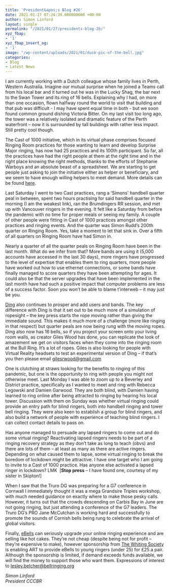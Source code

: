 ```yaml
---
title: 'President&apos;s Blog #26'
date: 2021-01-27 07:24:39.000000000 +00:00
author: Simon Linford
layout: single
permalink: "/2021/01/27/presidents-blog-26/"
xyz_fbap:
- '1'
xyz_fbap_insert_og:
- '1'
image: "/wp-content/uploads/2021/01/dusk-pic-of-the-bell.jpg"
categories:
- Blog
- Latest News
---
```

I am currently working with a Dutch colleague whose family lives in Perth, Western Australia. Imagine our mutual surprise when he joined a Teams call from his local bar and it turned out he was in the Lucky Shag, the bar next to the Swan Tower and its ring of 16 bells. Explaining why I had, on more than one occasion, flown halfway round the world to visit that building and that pub was difficult - I may have spent equal time in both - but we soon found common ground dishing Victoria Bitter. On my last visit too long ago, the tower was a relatively isolated and dramatic feature of the Perth waterfront – now it is surrounded by tall buildings with rather less impact. Still pretty cool though.

The Cast of 1000 initiative, which in its virtual phase comprises focused Ringing Room practices for those wanting to learn and develop Surprise Major ringing, has now had 25 practices and its 100th participant. So far, all the practices have had the right people at them at the right time and in the right place knowing the right methods, thanks to the efforts of Stephanie Warboys and an absolute beast of a spreadsheet. We are starting to get people just asking to join the initiative either as helper or beneficiary, and we seem to have enough willing helpers to meet demand. More details can be found <a href="/cast-of-1000/" target="_blank" rel="noopener">here</a>.

Last Saturday I went to two Cast practices, rang a &#8216;Simons&apos; handbell quarter peal in between, spent two hours practising for said handbell quarter in the morning (I am the weakest link), ran the Brumdingers RR session, and met up with Vancouver ringers in the evening. It felt like a Saturday from before the pandemic with no time for proper meals or seeing my family. A couple of other people were fitting in Cast of 1000 practices amongst other practices and ringing events. And the quarter was Simon Rudd’s 200th quarter on Ringing Room. Yes, take a moment to let that sink in. Over a fifth of all quarters on Ringing Room have had Simon in.

Nearly a quarter of all the quarter peals on Ringing Room have been in the last month. What do we infer from that? More bands are using it (5,000 accounts have accessed in the last 30 days), more ringers have progressed to the level of expertise that enables them to ring quarters, more people have worked out how to use ethernet connections, or some bands have finally managed to score quarters they have been attempting for ages. It could also be that the server upgrades that have been implemented in the last month have had such a positive impact that computer problems are less of a success factor. Soon you won’t be able to blame t’interweb – it may just be you.

<a href="http://dinging.co.uk/" target="_blank" rel="noopener">Ding</a> also continues to prosper and add users and bands. The key difference with Ding is that it set out to be much more of a simulation of ropesight – the key press starts the rope moving rather than giving the immediate sound. This makes it much more of a challenge (more like ringing in that respect) but quarter peals are now being rung with the moving ropes. Ding also now has 16 bells, so if you project your screen onto your living room walls, as creator Giles Wood has done, you can replicate the look of amazement we get on visitors faces when they come into the ringing room at the Bull Ring. It’s a lot of ropes. Giles is also looking for people with Virtual Reality headsets to test an experimental version of Ding – if that’s you then please email <gilesrwood@gmail.com>

One is clutching at straws looking for the benefits to ringing of this pandemic, but one is the opportunity to ring with people you might not otherwise meet. Last Monday I was able to zoom up to a Beverley and District practice, specifically as I wanted to meet and ring with Rebecca Legowski and Damien Garwood. They are both blind, with Damien having learned to ring online after being attracted to ringing by hearing his local tower. Discussion with them on Sunday was whether virtual ringing could provide an entry path for blind ringers, both into handbell ringing and tower bell ringing. They were also keen to establish a group for blind ringers, and also build a network of people with experience of teaching blind ringers. I can collect contact details to pass on.

Has anyone managed to persuade any lapsed ringers to come out and do some virtual ringing? Reactivating lapsed ringers needs to be part of a ringing recovery strategy as they don’t take as long to teach (obvs) and there are lots of them – at least as many as there are active ringers. Depending on what caused them to lapse, some virtual ringing to break the boredom of lockdown might be attractive. I have one target who I am going to invite to a Cast of 1000 practice. Has anyone else activated a lapsed ringer in lockdown? LMK  [**Stop press** – I have found one, courtesy of my sister in Skipton!]

When I saw that the Truro DG was preparing for a G7 conference in Cornwall I immediately thought it was a mega Grandsire Triples workshop, with much needed guidance on exactly where to make those pesky calls. However, it turns out that the crowds descending on Carbis Bay in June are not going ringing, but just attending a conference of the G7 leaders. The Truro DG’s PRO Jane McCutchan is working hard and successfully to promote the sounds of Cornish bells being rung to celebrate the arrival of global visitors.

Finally, <a href="https://ebells.co.uk/index.html" target="_blank" rel="noopener">eBells</a> can seriously upgrade your online ringing experience and are selling like hot cakes. They’re not cheap (despite being not for profit – they’re expensive to make), however sponsorship from <a href="https://www.whitingsociety.org.uk/" target="_blank" rel="noopener">The Whiting Society</a> is enabling ART to provide eBells to young ringers (under 25) for £25 a pair. Although the sponsorship is limited, if demand exceeds funds available, we will find the money to support those who want them. Expressions of interest to <lesley.belcher@bellringing.org>

_Simon Linford_  
_President CCCBR_

&nbsp;

&nbsp;
